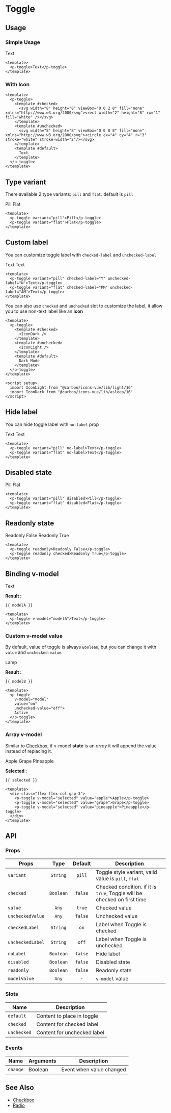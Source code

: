 <script setup>
  import pToggle from "./Toggle.vue"
  import IconLight from "@carbon/icons-vue/lib/light/16"
  import IconDark from "@carbon/icons-vue/lib/asleep/16"
  import { ref } from "vue-demi"
  import { useDark } from '@vueuse/core'

  const modelA   = ref(false)
  const modelB   = ref('off')
  const isDark   = useDark()
  const selected = ref([])
</script>

# Toggle

## Usage

### Simple Usage
<preview>
  <p-toggle>Text</p-toggle>
</preview>

```vue
<template>
  <p-toggle>Text</p-toggle>
</template>
```

### With Icon

<preview>
  <p-toggle>
    <template #checked>
      <svg width="8" height="8" viewBox="0 0 2 8" fill="none" xmlns="http://www.w3.org/2000/svg"><rect width="2" height="8" rx="1" fill="white" /></svg>
    </template>
    <template #unchecked>
      <svg width="8" height="8" viewBox="0 0 8 8" fill="none" xmlns="http://www.w3.org/2000/svg"><circle cx="4" cy="4" r="3" stroke="white" stroke-width="2"/></svg>
    </template>
    <template #default>
      Text
    </template>
  </p-toggle>
</preview>

```vue
<template>
  <p-toggle>
    <template #checked>
      <svg width="8" height="8" viewBox="0 0 2 8" fill="none" xmlns="http://www.w3.org/2000/svg"><rect width="2" height="8" rx="1" fill="white" /></svg>
    </template>
    <template #unchecked>
      <svg width="8" height="8" viewBox="0 0 8 8" fill="none" xmlns="http://www.w3.org/2000/svg"><circle cx="4" cy="4" r="3" stroke="white" stroke-width="2"/></svg>
    </template>
    <template #default>
      Text
    </template>
  </p-toggle>
</template>
```

## Type variant

There available 2 type variants: `pill` and `flat`. default is `pill`

<preview class="flex-col items-center gap-3">
  <p-toggle variant="pill">Pill</p-toggle>
  <p-toggle variant="flat">Flat</p-toggle>
</preview>

```vue
<template>
  <p-toggle variant="pill">Pill</p-toggle>
  <p-toggle variant="flat">Flat</p-toggle>
</template>
```

## Custom label

You can customize toggle label with `checked-label` and `unchecked-label`

<preview class="flex-col items-center gap-3">
  <p-toggle variant="pill" checked-label="Y" unchecked-label="N">Text</p-toggle>
  <p-toggle variant="flat" checked-label="PM" unchecked-label="AM">Text</p-toggle>
</preview>

```vue
<template>
  <p-toggle variant="pill" checked-label="Y" unchecked-label="N">Text</p-toggle>
  <p-toggle variant="flat" checked-label="PM" unchecked-label="AM">Text</p-toggle>
</template>
```

You can also use `checked` and `unchecked` slot to customize the label, it allow you to use non-text label like an **icon**

<preview class="flex-col items-center gap-3">
  <p-toggle v-model="isDark">
    <template #checked>
      <IconDark />
    </template>
    <template #unchecked>
      <IconLight />
    </template>
    <template #default>
      Dark Mode
    </template>
  </p-toggle>
</preview>

```vue
<template>
  <p-toggle>
    <template #checked>
      <IconDark />
    </template>
    <template #unchecked>
      <IconLight />
    </template>
    <template #default>
      Dark Mode
    </template>
  </p-toggle>
</template>

<script setup>
  import IconLight from "@carbon/icons-vue/lib/light/16"
  import IconDark from "@carbon/icons-vue/lib/asleep/16"
</script>
```

## Hide label

You can hide toggle label with `no-label` prop

<preview class="flex-col items-center gap-3">
  <p-toggle variant="pill" no-label>Text</p-toggle>
  <p-toggle variant="flat" no-label>Text</p-toggle>
</preview>

```vue
<template>
  <p-toggle variant="pill" no-label>Text</p-toggle>
  <p-toggle variant="flat" no-label>Text</p-toggle>
</template>
```

## Disabled state

<preview class="flex-col items-center gap-3">
  <p-toggle variant="pill" disabled>Pill</p-toggle>
  <p-toggle variant="flat" disabled>Flat</p-toggle>
</preview>

```vue
<template>
  <p-toggle variant="pill" disabled>Pill</p-toggle>
  <p-toggle variant="flat" disabled>Flat</p-toggle>
</template>
```

## Readonly state

<preview class="flex-col items-center gap-3">
  <p-toggle readonly>Readonly False</p-toggle>
  <p-toggle readonly checked>Readonly True</p-toggle>
</preview>

```vue
<template>
  <p-toggle readonly>Readonly False</p-toggle>
  <p-toggle readonly checked>Readonly True</p-toggle>
</template>
```

## Binding v-model

<preview class="flex-col items-center gap-3">
  <p-toggle v-model="modelA">Text</p-toggle>
</preview>

**Result :**

<pre><code>{{ modelA }}</code></pre>

```vue
<template>
  <p-toggle v-model="modelA">Text</p-toggle>
</template>
```

### Custom v-model value

By default, value of toggle is always `Boolean`, but you can change it with `value` and `unchecked-value`.

<preview class="flex-col items-center gap-3">
  <p-toggle v-model="modelB" value="PM" unchecked-value="AM">Lamp</p-toggle>
</preview>

**Result :**

<pre><code>{{ modelB }}</code></pre>

```vue
<template>
  <p-toggle
    v-model="model"
    value="on"
    unchecked-value="off">
    Active
  </p-toggle>
</template>
```

### Array v-model

Similar to [Checkbox](/components/checkbox/index), if v-model **state** is an *array* it will append the value instead of replacing it.

<preview class="flex-col items-center">
  <div class="flex flex-col gap-3">
    <p-toggle v-model="selected" value="apple">Apple</p-toggle>
    <p-toggle v-model="selected" value="grape">Grape</p-toggle>
    <p-toggle v-model="selected" value="pineapple">Pineapple</p-toggle>
  </div>
</preview>

**Selected :**

<pre class="whitespace-normal"><code>{{ selected }}</code></pre>

```vue
<template>
  <div class="flex flex-col gap-3">
    <p-toggle v-model="selected" value="apple">Apple</p-toggle>
    <p-toggle v-model="selected" value="grape">Grape</p-toggle>
    <p-toggle v-model="selected" value="pineapple">Pineapple</p-toggle>
  </div>
</template>
```

## API

### Props

| Props            |   Type    | Default | Description                                                              |
|------------------|:---------:|:-------:|--------------------------------------------------------------------------|
| `variant`        | `String`  | `pill`  | Toggle style variant, valid value is `pill`, `flat`                      |
| `checked`        | `Boolean` | `false` | Checked condition. if it is `true`, Toggle will be checked on first time |
| `value`          |   `Any`   | `true`  | Checked value                                                            |
| `uncheckedValue` |   `Any`   | `false` | Unchecked value                                                          |
| `checkedLabel`   | `String`  |  `on`   | Label when Toggle is checked                                             |
| `uncheckedLabel` | `String`  |  `off`  | Label when Toggle is unchecked                                           |
| `noLabel`        | `Boolean` | `false` | Hide label                                                               |
| `disabled`       | `Boolean` | `false` | Disabled state                                                           |
| `readonly`       | `Boolean` | `false` | Readonly state                                                           |
| `modelValue`     |   `Any`   |   `-`   | `v-model` value                                                          |

### Slots

| Name        | Description                 |
|-------------|-----------------------------|
| `default`   | Content to place in toggle  |
| `checked`   | Content for checked label   |
| `unchecked` | Content for unchecked label |

### Events

| Name     | Arguments | Description              |
|----------|-----------|--------------------------|
| `change` | Boolean   | Event when value changed |

## See Also
- [Checkbox](/components/checkbox/index)
- [Radio](/components/radio/index)

